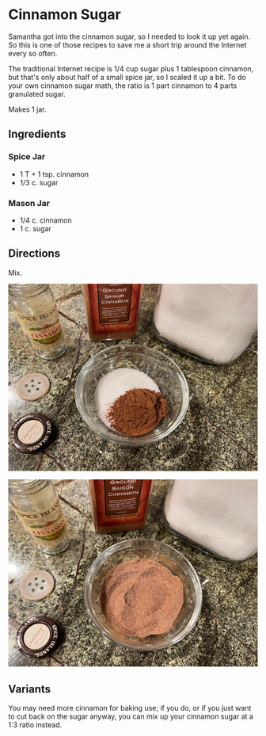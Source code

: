 [photographed]: ../indices/photographed.html

# Cinnamon Sugar

Samantha got into the cinnamon sugar, so I needed to look it up yet again.  So this is one of those recipes to save me a short trip around the Internet every so often.

The traditional Internet recipe is 1/4 cup sugar plus 1 tablespoon cinnamon, but that's only about half of a small spice jar, so I scaled it up a bit.  To do your own cinnamon sugar math, the ratio is 1 part cinnamon to 4 parts granulated sugar.

Makes 1 jar.

## Ingredients

### Spice Jar

* 1 T + 1 tsp. cinnamon
* 1/3 c. sugar

### Mason Jar

* 1/4 c. cinnamon
* 1 c. sugar


## Directions

Mix.

![unmixed](../images/cinnsugar_unmixed.png)

![mixed](../images/cinnsugar_mixed.png)

## Variants

You may need more cinnamon for baking use; if you do, or if you just want to cut back on the sugar anyway, 
you can mix up your cinnamon sugar at a 1:3 ratio instead.
